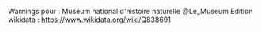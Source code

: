 Warnings pour : Muséum national d'histoire naturelle @Le_Museum
Edition wikidata : https://www.wikidata.org/wiki/Q838691 

